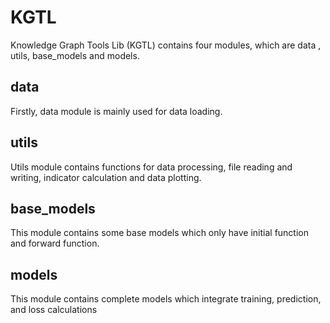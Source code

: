 # KGTL
Knowledge Graph Tools Lib (KGTL) contains four modules, which are data , utils, base_models and models.
## data
Firstly, data module is mainly used for data loading.
 
## utils 
Utils module contains functions for data processing, file reading and writing, indicator calculation and data plotting.

## base_models
This module contains some base models which only have initial function and forward function.

## models 
This module contains complete models which integrate training, prediction, and loss calculations